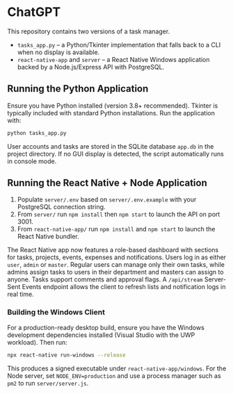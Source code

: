 # ChatGPT

This repository contains two versions of a task manager.

* `tasks_app.py` – a Python/Tkinter implementation that falls back to a CLI when no display is available.
* `react-native-app` and `server` – a React Native Windows application backed by a Node.js/Express API with PostgreSQL.

## Running the Python Application

Ensure you have Python installed (version 3.8+ recommended). Tkinter is typically included with standard Python installations. Run the application with:


```bash
python tasks_app.py
```

User accounts and tasks are stored in the SQLite database `app.db` in the project directory. If no GUI display is detected, the script automatically runs in console mode.

## Running the React Native + Node Application

1. Populate `server/.env` based on `server/.env.example` with your PostgreSQL connection string.
2. From `server/` run `npm install` then `npm start` to launch the API on port 3001.
3. From `react-native-app/` run `npm install` and `npm start` to launch the React Native bundler.


The React Native app now features a role-based dashboard with sections for tasks, projects, events, expenses and notifications. Users log in as either `user`, `admin` or `master`. Regular users can manage only their own tasks, while admins assign tasks to users in their department and masters can assign to anyone. Tasks support comments and approval flags. A `/api/stream` Server-Sent Events endpoint allows the client to refresh lists and notification logs in real time.

### Building the Windows Client

For a production-ready desktop build, ensure you have the Windows development dependencies installed (Visual Studio with the UWP workload). Then run:

```bash
npx react-native run-windows --release
```

This produces a signed executable under `react-native-app/windows`. For the Node server, set `NODE_ENV=production` and use a process manager such as `pm2` to run `server/server.js`.


